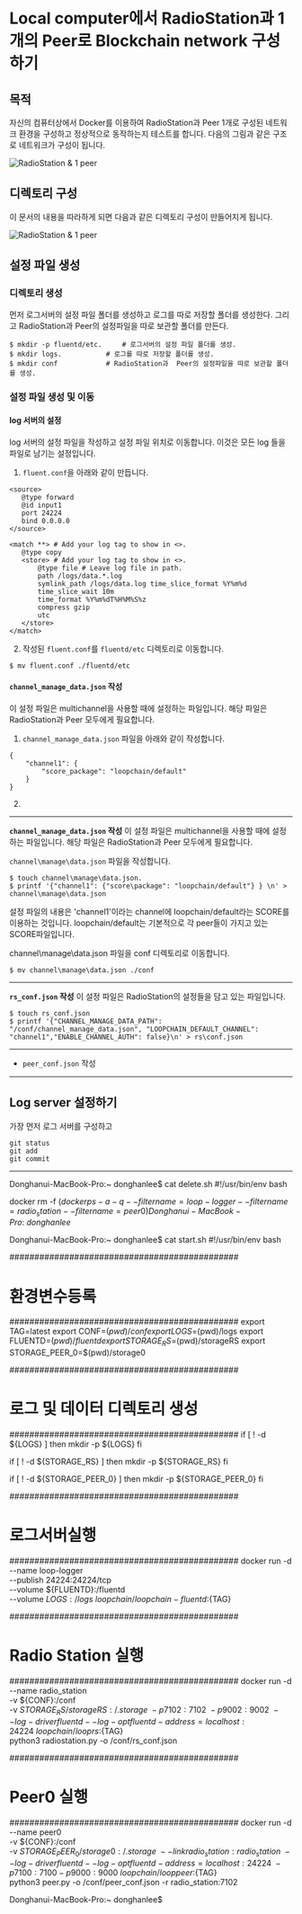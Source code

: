 # Local computer에서 RadioStation과 1개의 Peer로 Blockchain network 구성하기





## 목적
자신의 컴퓨터상에서 Docker를 이용하여 RadioStation과 Peer 1개로 구성된 네트워크 환경을 구성하고 정상적으로 동작하는지 테스트를 합니다. 다음의 그림과 같은 구조로 네트워크가 구성이 됩니다.

![RadioStation & 1 peer](https://www.dropbox.com/s/72mzupkeq5snre1/1Radio1Peer.png?dl=1)

## 디렉토리 구성
이 문서의 내용을 따라하게 되면 다음과 같은 디렉토리 구성이 만들어지게 됩니다.

![RadioStation & 1 peer](https://www.dropbox.com/s/jcycqo9wif7rdtc/1Radio1Peer_Directory.png?dl=1)

## 설정 파일 생성
###  디렉토리 생성
먼저 로그서버의 설정 파일 폴더를 생성하고 로그를 따로 저장할 폴더를 생성한다. 그리고 RadioStation과  Peer의 설정파일을 따로 보관할 폴더를 만든다.
```
$ mkdir -p fluentd/etc.   	# 로그서버의 설정 파일 폴더를 생성.
$ mkdir logs.			# 로그를 따로 저장할 폴더를 생성.
$ mkdir conf			# RadioStation과  Peer의 설정파일을 따로 보관할 폴더를 생성.
```

### 설정 파일 생성 및 이동

#### log 서버의 설정
log 서버의 설정 파일을 작성하고 설정 파일 위치로 이동합니다. 이것은 모든 log 들을 파일로 남기는 설정입니다.

 1. ```fluent.conf```을 아래와 같이 만듭니다.

 ```
 <source>
 	@type forward
 	@id input1
 	port 24224
 	bind 0.0.0.0
 </source>

 <match **> # Add your log tag to show in <>.
 	@type copy
 	<store> # Add your log tag to show in <>.
 		@type file # Leave log file in path.
 		path /logs/data.*.log
 		symlink_path /logs/data.log time_slice_format %Y%m%d
 		time_slice_wait 10m
 		time_format %Y%m%dT%H%M%S%z
 		compress gzip
 		utc
 	</store>
 </match>
 ```

 2. 작성된 `fluent.conf`를 `fluentd/etc` 디렉토리로 이동합니다.
```
$ mv fluent.conf ./fluentd/etc
```

#### ```channel_manage_data.json``` 작성
이 설정 파일은 multichannel을 사용할 때에 설정하는 파일입니다. 해당 파일은 RadioStation과 Peer 모두에게 필요합니다.

 1. ```channel_manage_data.json``` 파일을 아래와 같이 작성합니다.
```
{
	"channel1": {
		"score_package": "loopchain/default"
	}
}
```

 2. 



---

**`channel_manage_data.json` 작성**
이 설정 파일은 multichannel을 사용할 때에 설정하는 파일입니다. 해당 파일은 RadioStation과 Peer 모두에게 필요합니다.

`channel\manage\data.json` 파일을 작성합니다.
```
$ touch channel\manage\data.json.
$ printf '{"channel1": {"score\package": "loopchain/default"} } \n' > channel\manage\data.json
```
설정 파일의 내용은 'channel1'이라는 channel에 loopchain/default라는 SCORE를 이용하는 것입니다. loopchain/default는 기본적으로 각 peer들이 가지고 있는 SCORE파일입니다.

channel\manage\data.json 파일을 conf 디렉토리로 이동합니다.
```
$ mv channel\manage\data.json ./conf
```

---

**`rs_conf.json` 작성**
이 설정 파일은 RadioStation의 설정들을 담고 있는 파일입니다.
```
$ touch rs_conf.json
$ printf '{"CHANNEL_MANAGE_DATA_PATH": "/conf/channel_manage_data.json", "LOOPCHAIN_DEFAULT_CHANNEL": "channel1","ENABLE_CHANNEL_AUTH": false}\n' > rs\conf.json
```




----

* `peer_conf.json` 작성

-----

## Log server 설정하기
가장 먼저 로그 서버를 구성하고




```
git status
git add
git commit
```

____


Donghanui-MacBook-Pro:~ donghanlee$ cat delete.sh
#!/usr/bin/env bash

docker rm -f $(docker ps -a -q --filter name=loop-logger --filter name=radio_station --filter name=peer0)
Donghanui-MacBook-Pro:~ donghanlee$



Donghanui-MacBook-Pro:~ donghanlee$ cat start.sh
#!/usr/bin/env bash

##############################################
#           환경변수등록
##############################################
export TAG=latest
export CONF=$(pwd)/conf
export LOGS=$(pwd)/logs
export FLUENTD=$(pwd)/fluentd
export STORAGE_RS=$(pwd)/storageRS
export STORAGE_PEER_0=$(pwd)/storage0

##############################################
#       로그 및 데이터 디렉토리 생성
##############################################
if [ ! -d ${LOGS} ]
    then    mkdir -p ${LOGS}
fi

if [ ! -d ${STORAGE_RS} ]
    then    mkdir -p ${STORAGE_RS}
fi

if [ ! -d ${STORAGE_PEER_0} ]
    then    mkdir -p ${STORAGE_PEER_0}
fi

##############################################
#           로그서버실행
##############################################
docker run -d \
--name loop-logger \
--publish 24224:24224/tcp \
--volume ${FLUENTD}:/fluentd \
--volume ${LOGS}:/logs \
loopchain/loopchain-fluentd:${TAG}

##############################################
# Radio Station 실행
##############################################
docker run -d --name radio_station \
-v ${CONF}:/conf \
-v ${STORAGE_RS}/storageRS:/.storage \
-p 7102:7102 \
-p 9002:9002 \
--log-driver fluentd --log-opt fluentd-address=localhost:24224 \
loopchain/looprs:${TAG} \
python3 radiostation.py -o /conf/rs_conf.json

##############################################
#           Peer0 실행
##############################################
docker run -d --name peer0 \
-v ${CONF}:/conf \
-v ${STORAGE_PEER_0}/storage0:/.storage \
--link radio_station:radio_station \
--log-driver fluentd --log-opt fluentd-address=localhost:24224 \
-p 7100:7100 -p 9000:9000  \
loopchain/looppeer:${TAG} \
python3 peer.py -o /conf/peer_conf.json  -r radio_station:7102

Donghanui-MacBook-Pro:~ donghanlee$
